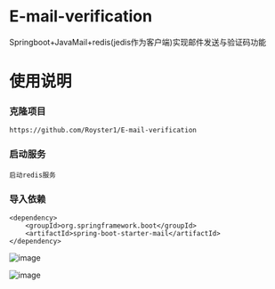 # E-mail-verification
Springboot+JavaMail+redis(jedis作为客户端)实现邮件发送与验证码功能

# 使用说明

### 克隆项目
```https://github.com/Royster1/E-mail-verification```

### 启动服务
```启动redis服务```

### 导入依赖
```
<dependency>
    <groupId>org.springframework.boot</groupId>
    <artifactId>spring-boot-starter-mail</artifactId>
</dependency>
```

![image](https://github.com/Royster1/E-mail-verification/assets/95138253/9343ec63-70d2-4698-a7fd-6f2109545695)

![image](https://github.com/Royster1/E-mail-verification/assets/95138253/b00a46f4-7c0e-4b52-97a0-429d07ef350e)


